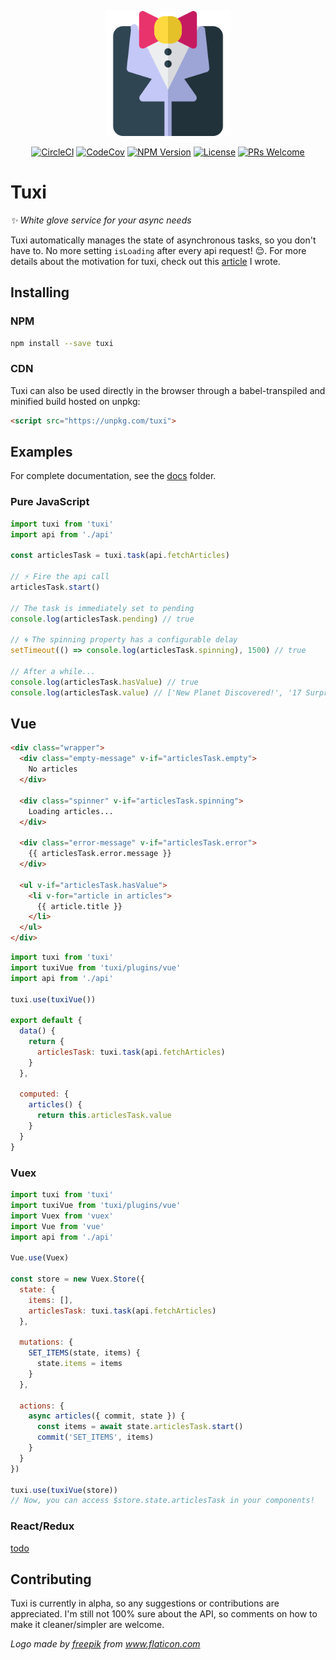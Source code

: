 <p align="center"><img src="https://raw.githubusercontent.com/superMDguy/tuxi/HEAD/tuxedo.svg?sanitize=true" height="200" /></p>

<p align="center">
  <a href="https://circleci.com/gh/superMDguy/tuxi/tree/master" target="_blank"><img src="https://circleci.com/gh/superMDguy/tuxi.svg?style=svg" alt="CircleCI"></a>
  <a href="https://codecov.io/github/superMDguy/tuxi?branch=master" target="_blank"><img src="https://img.shields.io/codecov/c/github/superMDguy/tuxi/master.svg?style=flat-square" alt="CodeCov"></a>
  <a href="https://www.npmjs.com/package/tuxi" target="_blank"><img src="https://img.shields.io/npm/v/tuxi.svg?style=flat-square" alt="NPM Version"></a>
  <a href="https://github.com/superMDguy/tuxi/blob/HEAD/LICENSE" target="_blank"><img src="https://img.shields.io/npm/l/all-contributors.svg?style=flat-square" alt="License"></a>
  <a href="http://makeapullrequest.com" target="_blank"><img src="https://img.shields.io/badge/PRs-welcome-brightgreen.svg?style=flat-square" alt="PRs Welcome"></a>
</p>

# Tuxi

_:sparkles: White glove service for your async needs_

Tuxi automatically manages the state of asynchronous tasks, so you don't have to. No more setting `isLoading` after every api request! :relieved:. For more details about the motivation for tuxi, check out this [article](https://hackernoon.com/a-solution-to-async-boilerplate-in-javascript-2fa717801c3b) I wrote.

## Installing

### NPM

```bash
npm install --save tuxi
```

### CDN

Tuxi can also be used directly in the browser through a babel-transpiled and minified build hosted on unpkg:

```html
<script src="https://unpkg.com/tuxi">
```

## Examples

For complete documentation, see the [docs](docs/readme.md) folder.

### Pure JavaScript

```js
import tuxi from 'tuxi'
import api from './api'

const articlesTask = tuxi.task(api.fetchArticles)

// ⚡ Fire the api call
articlesTask.start()

// The task is immediately set to pending
console.log(articlesTask.pending) // true

// 🌀 The spinning property has a configurable delay
setTimeout(() => console.log(articlesTask.spinning), 1500) // true

// After a while...
console.log(articlesTask.hasValue) // true
console.log(articlesTask.value) // ['New Planet Discovered!', '17 Surprising Superfoods!', ...]
```

## Vue

```html
<div class="wrapper">
  <div class="empty-message" v-if="articlesTask.empty">
    No articles
  </div>

  <div class="spinner" v-if="articlesTask.spinning">
    Loading articles...
  </div>

  <div class="error-message" v-if="articlesTask.error">
    {{ articlesTask.error.message }}
  </div>

  <ul v-if="articlesTask.hasValue">
    <li v-for="article in articles">
      {{ article.title }}
    </li>
  </ul>
</div>
```

```js
import tuxi from 'tuxi'
import tuxiVue from 'tuxi/plugins/vue'
import api from './api'

tuxi.use(tuxiVue())

export default {
  data() {
    return {
      articlesTask: tuxi.task(api.fetchArticles)
    }
  },

  computed: {
    articles() {
      return this.articlesTask.value
    }
  }
}
```

### Vuex

```js
import tuxi from 'tuxi'
import tuxiVue from 'tuxi/plugins/vue'
import Vuex from 'vuex'
import Vue from 'vue'
import api from './api'

Vue.use(Vuex)

const store = new Vuex.Store({
  state: {
    items: [],
    articlesTask: tuxi.task(api.fetchArticles)
  },

  mutations: {
    SET_ITEMS(state, items) {
      state.items = items
    }
  },

  actions: {
    async articles({ commit, state }) {
      const items = await state.articlesTask.start()
      commit('SET_ITEMS', items)
    }
  }
})

tuxi.use(tuxiVue(store))
// Now, you can access $store.state.articlesTask in your components!
```

### React/Redux

[todo](https://github.com/superMDguy/tuxi/issues/1)

## Contributing

Tuxi is currently in alpha, so any suggestions or contributions are appreciated. I'm still not 100% sure about the API, so comments on how to make it cleaner/simpler are welcome.

_Logo made by [freepik](https://www.flaticon.com/authors/freepik) from www.flaticon.com_
